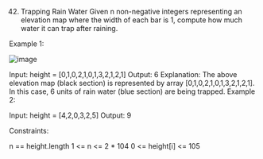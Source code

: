 42. Trapping Rain Water
Given n non-negative integers representing an elevation map where the width of each bar is 1, compute how much water it can trap after raining.

 

Example 1:

![image](https://github.com/Adityaraj05/LeetCode/assets/118068294/9b27832d-8a69-42b3-9e6e-ab362a4ca545)



Input: height = [0,1,0,2,1,0,1,3,2,1,2,1]
Output: 6
Explanation: The above elevation map (black section) is represented by array [0,1,0,2,1,0,1,3,2,1,2,1]. In this case, 6 units of rain water (blue section) are being trapped.
Example 2:

Input: height = [4,2,0,3,2,5]
Output: 9
 

Constraints:

n == height.length
1 <= n <= 2 * 104
0 <= height[i] <= 105
